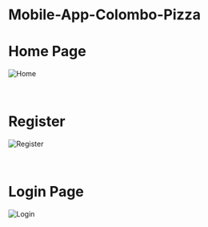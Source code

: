 # Mobile-App-Colombo-Pizza

# Home Page

![Home](https://user-images.githubusercontent.com/72688889/150120674-e1f65199-5489-427a-ae02-92238dbec933.png) 

<br>

# Register

![Register](https://user-images.githubusercontent.com/72688889/150120872-faf2a477-1315-4f57-9356-71528940b205.png)

<br>

# Login Page


![Login](https://user-images.githubusercontent.com/72688889/150121362-d3cecd48-b663-41a2-ace8-7abf4be3ed36.png)
